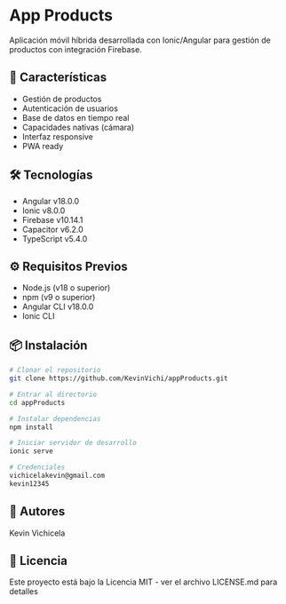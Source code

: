 # App Products

Aplicación móvil híbrida desarrollada con Ionic/Angular para gestión de productos con integración Firebase.

## 🚀 Características

- Gestión de productos
- Autenticación de usuarios
- Base de datos en tiempo real
- Capacidades nativas (cámara)
- Interfaz responsive
- PWA ready

## 🛠 Tecnologías

- Angular v18.0.0
- Ionic v8.0.0
- Firebase v10.14.1
- Capacitor v6.2.0
- TypeScript v5.4.0

## ⚙️ Requisitos Previos

- Node.js (v18 o superior)
- npm (v9 o superior)
- Angular CLI v18.0.0
- Ionic CLI

  

## 📦 Instalación

```bash
# Clonar el repositorio
git clone https://github.com/KevinVichi/appProducts.git

# Entrar al directorio
cd appProducts

# Instalar dependencias
npm install

# Iniciar servidor de desarrollo
ionic serve

# Credenciales
vichicelakevin@gmail.com
kevin12345
```
## 👥 Autores
Kevin Vichicela

## 📄 Licencia
Este proyecto está bajo la Licencia MIT - ver el archivo LICENSE.md para detalles

